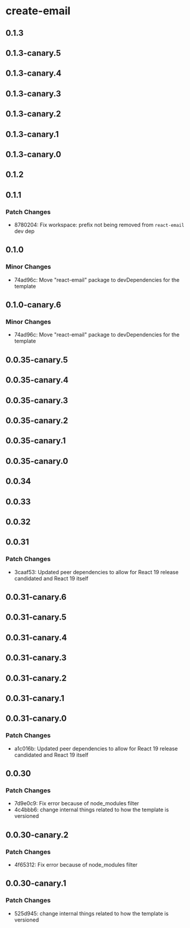 # create-email

## 0.1.3

## 0.1.3-canary.5

## 0.1.3-canary.4

## 0.1.3-canary.3

## 0.1.3-canary.2

## 0.1.3-canary.1

## 0.1.3-canary.0

## 0.1.2

## 0.1.1

### Patch Changes

- 8780204: Fix workspace: prefix not being removed from `react-email` dev dep

## 0.1.0

### Minor Changes

- 74ad96c: Move "react-email" package to devDependencies for the template

## 0.1.0-canary.6

### Minor Changes

- 74ad96c: Move "react-email" package to devDependencies for the template

## 0.0.35-canary.5

## 0.0.35-canary.4

## 0.0.35-canary.3

## 0.0.35-canary.2

## 0.0.35-canary.1

## 0.0.35-canary.0

## 0.0.34

## 0.0.33

## 0.0.32

## 0.0.31

### Patch Changes

- 3caaf53: Updated peer dependencies to allow for React 19 release candidated and React 19 itself

## 0.0.31-canary.6

## 0.0.31-canary.5

## 0.0.31-canary.4

## 0.0.31-canary.3

## 0.0.31-canary.2

## 0.0.31-canary.1

## 0.0.31-canary.0

### Patch Changes

- a1c016b: Updated peer dependencies to allow for React 19 release candidated and React 19 itself

## 0.0.30

### Patch Changes

- 7d9e0c9: Fix error because of node_modules filter
- 4c4bbb6: change internal things related to how the template is versioned

## 0.0.30-canary.2

### Patch Changes

- 4f65312: Fix error because of node_modules filter

## 0.0.30-canary.1

### Patch Changes

- 525d945: change internal things related to how the template is versioned
